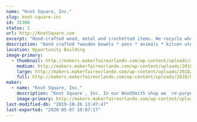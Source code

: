 ```yaml
---
name: "Knot Square, Inc."
slug: knot-square-inc
id: 35308
status: 1
url: http://KnotSquare.com
excerpt: "Hand-crafted wood, metal and crochetted items. We recycle what others throw in the landfills. "
description: "Hand crafted *wooden bowels * pens * animals * kitcen utensils * tables * stools * afghans * washcloths * candle holders"
location: Opportunity Building
image-primary:
  - thumbnail: http://makers.makerfaireorlando.com/wp-content/uploads/2018/07/20151015_150607-150x150.jpg
    medium: http://makers.makerfaireorlando.com/wp-content/uploads/2018/07/20151015_150607-300x169.jpg
    large: http://makers.makerfaireorlando.com/wp-content/uploads/2018/07/20151015_150607-1024x576.jpg
    full: http://makers.makerfaireorlando.com/wp-content/uploads/2018/07/20151015_150607.jpg
maker:
  - name: "Knot Square, Inc."
    description: "Knot Square , Inc. In our WoodSmith shop we  re-purposes items that would goto landfills, be burned or otherwise wasted. We use wood crafting skills to make furniture, serving trays, bowls, candle holders, pilons, boxes, wine racks, etc. We also use the skills of the BlackSmith Shop to produce hangers, knives, scrapers, rain chains and other useful items."
    image-primary: http://makers.makerfaireorlando.com/wp-content/uploads/2016/07/20160201_182232-2-683x1024.jpg
last-modified-db: "2019-10-26 13:47:47"
last-exported: "2020-05-07 10:07:17"
---
```

